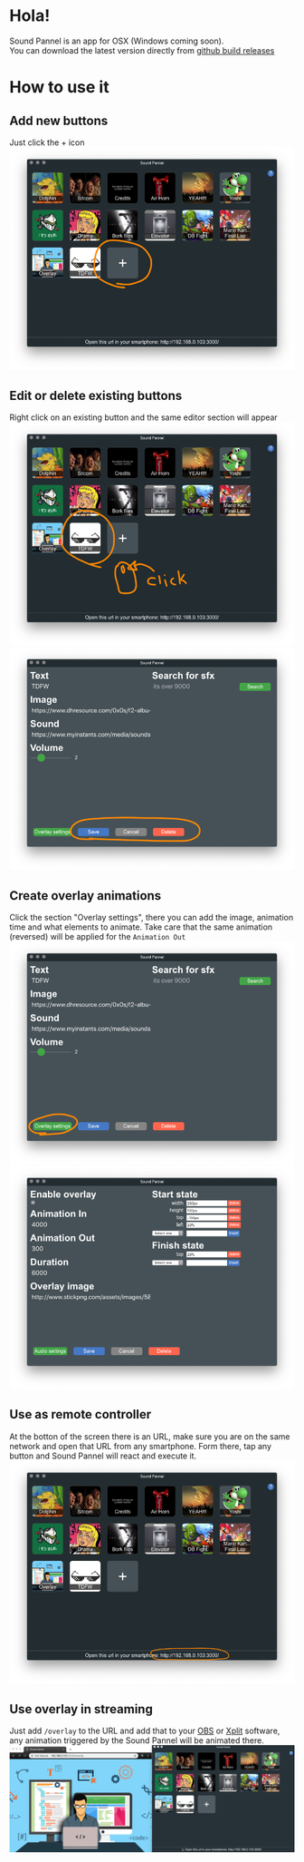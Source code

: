 # Hola!
Sound Pannel is an app for OSX (Windows coming soon).  
You can download the latest version directly from [github build releases](https://github.com/ZeroDragon/soundpannel/releases)

# How to use it
## Add new buttons
Just click the + icon  
![](./11.png)

## Edit or delete existing buttons
Right click on an existing button and the same editor section will appear
![](./12.png)  
![](./13.png)


## Create overlay animations
Click the section "Overlay settings", there you can add the image, animation time and what elements to animate. Take care that the same animation (reversed) will be applied for the `Animation Out`
![](./14.png)  
![](./15.png)

## Use as remote controller
At the botton of the screen there is an URL, make sure you are on the same network and open that URL from any smartphone. Form there, tap any button and Sound Pannel will react and execute it.
![](./20.png)

## Use overlay in streaming
Just add `/overlay` to the URL and add that to your [OBS](https://obsproject.com) or [Xplit](https://www.xsplit.com/) software, any animation triggered by the Sound Pannel will be animated there.  
![](./21.gif)
